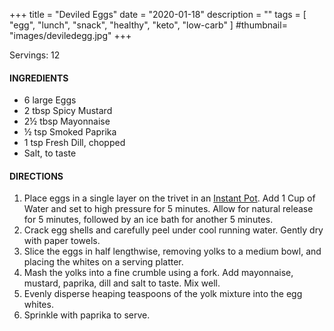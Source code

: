 +++
title = "Deviled Eggs"
date = "2020-01-18"
description = ""
tags = [
    "egg",
    "lunch",
    "snack",
    "healthy",
    "keto", 
    "low-carb" 
]
#thumbnail= "images/deviledegg.jpg"
+++

Servings: 12 <!--more-->

#### INGREDIENTS 
* 6 large Eggs 
* 2 tbsp Spicy Mustard
* 2½ tbsp Mayonnaise
* ½ tsp Smoked Paprika
* 1 tsp Fresh Dill, chopped
* Salt, to taste  

#### DIRECTIONS 

1. Place eggs in a single layer on the trivet in an [Instant Pot](https://amzn.to/3qfNYCZ). Add 1 Cup of Water and set to high pressure for 5 minutes. Allow for natural release for 5 minutes, followed by an ice bath for another 5 minutes.  
2. Crack egg shells and carefully peel under cool running water. Gently dry with paper towels. 
3. Slice the eggs in half lengthwise, removing yolks to a medium bowl, and placing the whites on a serving platter. 
4. Mash the yolks into a fine crumble using a fork. Add mayonnaise, mustard, paprika, dill and salt to taste. Mix well. 
5. Evenly disperse heaping teaspoons of the yolk mixture into the egg whites. 
6. Sprinkle with paprika to serve.
